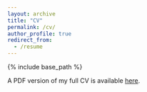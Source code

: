 ```yaml
---
layout: archive
title: "CV"
permalink: /cv/
author_profile: true
redirect_from:
  - /resume
---
```


{% include base_path %}


A PDF version of my full CV is available [here](https://skdeshpande91.github.io/files/Nguyen_2023_cv.pdf).

